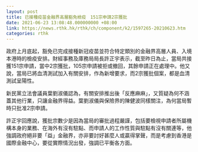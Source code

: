 ```yaml
---
layout: post
title: 已接種疫苗金融界高層豁免檢疫　151宗申請2宗獲批
date: 2021-06-23 13:08:48.000000000 +08:00
link: https://news.rthk.hk/rthk/ch/component/k2/1597265-20210623.htm
categories: rthk
---
```


政府上月底起，豁免已完成接種新冠疫苗並符合特定類別的金融界高層人員、入境本港時的檢疫安排。財經事務及庫務局局長許正宇表示，截至昨日為止，當局共接獲151宗申請，當中2宗獲批，105宗申請被拒或撤回，其餘申請正在處理中。他又說，當局已將血清測試加入有關安排，作為新增要求，而2宗獲批個案，都是血清測試呈陽性。

新民黨立法會議員葉劉淑儀認為，有關安排推出後「反應麻麻」，又質疑為何不涵蓋其他行業，只讓金融界得益。葉劉淑儀與保險界的陳健波同樣關注，為何當局暫時只批准2宗申請。

許正宇回應說，獲批宗數少是因為當局的審批過程嚴謹，包括要檢視申請者所屬機構本身的業務、在海外有沒有駐點、而申請人的工作性質與駐點有沒有關連等，他強調政府絕非要「益」金融界，亦非要討好甚麼人或贏得掌聲，而是考慮到香港是國際金融中心，要從實際情況出發，強調已平衡各方面。
